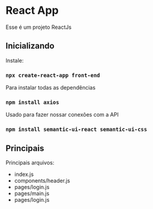 # React App

Esse é um projeto ReactJs

## Inicializando

Instale:

### `npx create-react-app front-end`

Para instalar todas as dependências

### `npm install axios`

Usado para fazer nossar conexões com a API

### `npm install semantic-ui-react semantic-ui-css`


## Principais

Principais arquivos:

* index.js
* components/header.js
* pages/login.js
* pages/main.js
* pages/login.js
